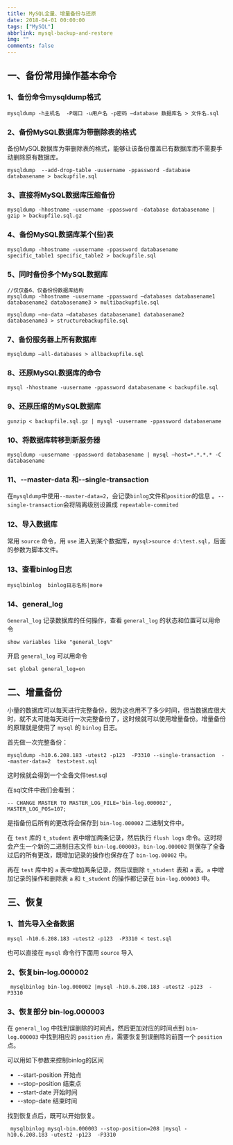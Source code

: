 ```yaml
---
title: MySQL全量、增量备份与还原
date: 2018-04-01 00:00:00
tags: ["MySQL"]
abbrlink: mysql-backup-and-restore
img: ""
comments: false
---
```


## 一、备份常用操作基本命令
### 1、备份命令mysqldump格式

```
mysqldump -h主机名  -P端口 -u用户名 -p密码 –database 数据库名 > 文件名.sql 
```

### 2、备份MySQL数据库为带删除表的格式

备份MySQL数据库为带删除表的格式，能够让该备份覆盖已有数据库而不需要手动删除原有数据库。
```
mysqldump  --add-drop-table -uusername -ppassword -database databasename > backupfile.sql
```

### 3、直接将MySQL数据库压缩备份
```
mysqldump -hhostname -uusername -ppassword -database databasename | gzip > backupfile.sql.gz
```

### 4、备份MySQL数据库某个(些)表
```
mysqldump -hhostname -uusername -ppassword databasename specific_table1 specific_table2 > backupfile.sql
```

### 5、同时备份多个MySQL数据库
```
//仅仅备6、仅备份份数据库结构
mysqldump -hhostname -uusername -ppassword –databases databasename1 databasename2 databasename3 > multibackupfile.sql 

mysqldump –no-data –databases databasename1 databasename2 databasename3 > structurebackupfile.sql
```

### 7、备份服务器上所有数据库
```
mysqldump –all-databases > allbackupfile.sql
```

### 8、还原MySQL数据库的命令
```
mysql -hhostname -uusername -ppassword databasename < backupfile.sql
```

### 9、还原压缩的MySQL数据库
```
gunzip < backupfile.sql.gz | mysql -uusername -ppassword databasename
```

### 10、将数据库转移到新服务器
```
mysqldump -uusername -ppassword databasename | mysql –host=*.*.*.* -C databasename
```

### 11、--master-data 和--single-transaction
 在`mysqldump`中使用`--master-data=2`，会记录`binlog`文件和`position`的信息 。`--single-transaction`会将隔离级别设置成 `repeatable-commited`

### 12、导入数据库

常用 `source` 命令，用 `use` 进入到某个数据库，`mysql>source d:\test.sql`，后面的参数为脚本文件。

### 13、查看binlog日志
```
mysqlbinlog  binlog日志名称|more
```

### 14、general_log

`General_log` 记录数据库的任何操作，查看 `general_log` 的状态和位置可以用命令
```
show variables like "general_log%"
```
开启 `general_log` 可以用命令
```
set global general_log=on
```



## 二、增量备份
小量的数据库可以每天进行完整备份，因为这也用不了多少时间，但当数据库很大时，就不太可能每天进行一次完整备份了，这时候就可以使用增量备份。增量备份的原理就是使用了 `mysql` 的 `binlog` 日志。


首先做一次完整备份：

```
mysqldump -h10.6.208.183 -utest2 -p123  -P3310 --single-transaction  --master-data=2  test>test.sql
```
这时候就会得到一个全备文件test.sql

在sql文件中我们会看到：
```
-- CHANGE MASTER TO MASTER_LOG_FILE='bin-log.000002', MASTER_LOG_POS=107;
```
是指备份后所有的更改将会保存到 `bin-log.000002` 二进制文件中。

在 `test` 库的 `t_student` 表中增加两条记录，然后执行 `flush logs` 命令。这时将会产生一个新的二进制日志文件 `bin-log.000003`，`bin-log.000002` 则保存了全备过后的所有更改，既增加记录的操作也保存在了 `bin-log.00002` 中。

再在 `test` 库中的 `a` 表中增加两条记录，然后误删除 `t_student` 表和 `a` 表。`a` 中增加记录的操作和删除表 `a` 和 `t_student` 的操作都记录在 `bin-log.000003` 中。


## 三、恢复
### 1、首先导入全备数据
```
mysql -h10.6.208.183 -utest2 -p123  -P3310 < test.sql
```
也可以直接在 `mysql` 命令行下面用 `source` 导入

### 2、恢复bin-log.000002
```
 mysqlbinlog bin-log.000002 |mysql -h10.6.208.183 -utest2 -p123  -P3310  
```

### 3、恢复部分 bin-log.000003

在 `general_log` 中找到误删除的时间点，然后更加对应的时间点到 `bin-log.000003` 中找到相应的 `position` 点，需要恢复到误删除的前面一个 `position` 点。

可以用如下参数来控制binlog的区间
- --start-position 开始点
- --stop-position 结束点
- --start-date 开始时间 
- --stop-date  结束时间

找到恢复点后，既可以开始恢复。
```
 mysqlbinlog mysql-bin.000003 --stop-position=208 |mysql -h10.6.208.183 -utest2 -p123  -P3310 
 ```
